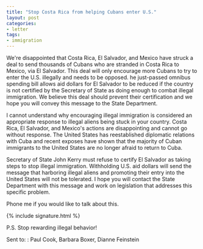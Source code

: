 ```yaml
---
title: "Stop Costa Rica from helping Cubans enter U.S."
layout: post
categories:
- letter
tags:
- immigration
---
```


We're disappointed that Costa Rica, El Salvador, and Mexico have struck a deal to send thousands of Cubans who are stranded in Costa Rica to Mexico, via El Salvador. This deal will only encourage more Cubans to try to enter the U.S. illegally and needs to be opposed. he just-passed omnibus spending bill allows aid dollars for El Salvador to be reduced if the country is not certified by the Secretary of State as doing enough to combat illegal immigration. We believe this deal should prevent their certification and we hope you will convey this message to the State Department.

I cannot understand why encouraging illegal immigration is considered an appropriate response to illegal aliens being stuck in your country. Costa Rica, El Salvador, and Mexico's actions are disappointing and cannot go without response. The United States has reestablished diplomatic relations with Cuba and recent exposes have shown that the majority of Cuban immigrants to the United States are no longer afraid to return to Cuba.

Secretary of State John Kerry must refuse to certify El Salvador as taking steps to stop illegal immigration. Withholding U.S. aid dollars will send the message that harboring illegal aliens and promoting their entry into the United States will not be tolerated. I hope you will contact the State Department with this message and work on legislation that addresses this specific problem.

Phone me if you would like to talk about this.

{% include signature.html %}

P.S. Stop rewarding illegal behavior!

Sent to:
: Paul Cook, Barbara Boxer, Dianne Feinstein
